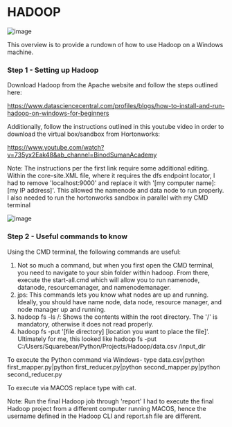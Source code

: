 # HADOOP

![image](https://user-images.githubusercontent.com/80606434/134219834-d7ee3046-9b08-4195-8cb5-f89c7d7a79b4.png)

This overview is to provide a rundown of how to use Hadoop on a Windows machine.

### Step 1 - Setting up Hadoop
Download Hadoop from the Apache website and follow the steps outlined here: 

https://www.datasciencecentral.com/profiles/blogs/how-to-install-and-run-hadoop-on-windows-for-beginners

Additionally, follow the instructions outlined in this youtube video in order to download the virtual box/sandbox from Hortonworks: 

https://www.youtube.com/watch?v=735yx2Eak48&ab_channel=BinodSumanAcademy

Note: The instructions per the first link require some additional editing. Within the core-site.XML file, where it requires the dfs endpoint locator, I had to remove 'localhost:9000' and replace it with '[my computer name]:[my IP address]'. This allowed the namenode and data node to run properly. I also needed to run the hortonworks sandbox in parallel with my CMD terminal

![image](https://user-images.githubusercontent.com/80606434/126086634-55ef24c3-9f6a-4f4b-bb22-7ac2711e014d.png)


### Step 2 - Useful commands to know
Using the CMD terminal, the following commands are useful:
1. Not so much a command, but when you first open the CMD terminal, you need to navigate to your sbin folder within hadoop. From there, execute the start-all.cmd which will allow you to run namenode, datanode, resourcemanager, and namenodemanager.
2. jps: This commands lets you know what nodes are up and running. Ideally, you should have name node, data node, resource manager, and node manager up and running.
3. hadoop fs -ls /: Shows the contents within the root directory. The '/' is mandatory, otherwise it does not read properly. 
4. hadoop fs -put '[file directory] [location you want to place the file]'. Ultimately for me, this looked like hadoop fs -put C:/Users/Squarebear/Python/Projects/Hadoop/data.csv /input_dir

To execute the Python command via Windows-
type data.csv|python first_mapper.py|python first_reducer.py|python second_mapper.py|python second_reducer.py

To execute via MACOS replace type with cat.

Note: Run the final Hadoop job through 'report'
I had to execute the final Hadoop project from a different computer running MACOS, hence the username defined in the Hadoop CLI and report.sh file are different.
